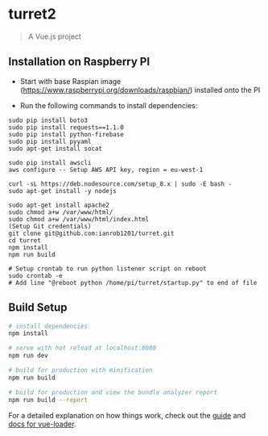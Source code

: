 # turret2

> A Vue.js project

## Installation on Raspberry PI

* Start with base Raspian image (https://www.raspberrypi.org/downloads/raspbian/) installed onto the PI

* Run the following commands to install dependencies:

```
sudo pip install boto3
sudo pip install requests==1.1.0
sudo pip install python-firebase
sudo pip install pyyaml
sudo apt-get install socat

sudo pip install awscli
aws configure -- Setup AWS API key, region = eu-west-1

curl -sL https://deb.nodesource.com/setup_8.x | sudo -E bash -
sudo apt-get install -y nodejs

sudo apt-get install apache2
sudo chmod a+w /var/www/html/
sudo chmod a+w /var/www/html/index.html
(Setup Git credentials)
git clone git@github.com:ianrob1201/turret.git
cd turret
npm install
npm run build

# Setup crontab to run python listener script on reboot
sudo crontab -e
# Add line "@reboot python /home/pi/turret/startup.py" to end of file
```

## Build Setup

``` bash
# install dependencies
npm install

# serve with hot reload at localhost:8080
npm run dev

# build for production with minification
npm run build

# build for production and view the bundle analyzer report
npm run build --report
```

For a detailed explanation on how things work, check out the [guide](http://vuejs-templates.github.io/webpack/) and [docs for vue-loader](http://vuejs.github.io/vue-loader).
